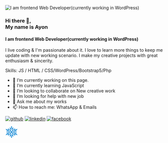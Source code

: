 ![I am frontend Web Developer(currently working in WordPress)](https://media.licdn.com/dms/image/v2/D4E16AQF3IJDRNYGSfQ/profile-displaybackgroundimage-shrink_350_1400/profile-displaybackgroundimage-shrink_350_1400/0/1738156340709?e=1743638400&v=beta&t=blP_yDABBp5FxnYcqX8Kpqavhp6jvYGq5ia35NOoSNg)
### Hi there 👋, <br>My name is Ayon
#### I am frontend Web Developer(currently working in WordPress)
I live coding & I'm passionate about it. I love to learn more things to keep me update with new working scenario. I make my creative projects with great enthusiasm & sincerity.  

Skills: JS / HTML / CSS/WordPress/Bootstrap5/Php

- 🔭 I’m currently working on this page. 
- 🌱 I’m currently learning JavaScript 
- 👯 I’m looking to collaborate on New creative work 
- 🤔 I’m looking for help with new job  
- 💬 Ask me about my works 
- 📫 How to reach me: WhatsApp & Emails 


[<img src='https://cdn.jsdelivr.net/npm/simple-icons@3.0.1/icons/github.svg' alt='github' height='40'>](https://github.com/https://github.com/dev-bishwendu)  [<img src='https://cdn.jsdelivr.net/npm/simple-icons@3.0.1/icons/linkedin.svg' alt='linkedin' height='40'>](https://www.linkedin.com/in/https://www.linkedin.com/in/ayon-dev/)  [<img src='https://cdn.jsdelivr.net/npm/simple-icons@3.0.1/icons/facebook.svg' alt='facebook' height='40'>](https://www.facebook.com/https://www.facebook.com/ayon.sarker)  

<a href='https://archiveprogram.github.com/'><img src='https://raw.githubusercontent.com/acervenky/animated-github-badges/master/assets/acbadge.gif' width='40' height='40'></a> 

